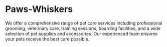 # Paws-Whiskers
We offer a comprehensive range of pet care services including professional grooming, veterinary care, training sessions, boarding facilities, and a wide selection of pet supplies and accessories. Our experienced team ensures your pets receive the best care possible.

